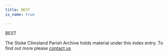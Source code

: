 ```yaml
---
title: BEST
is_name: true

---
```


BEST


The Stoke Climsland Parish Archive holds material under this index entry. To find out more please [contact us](/contact/)
